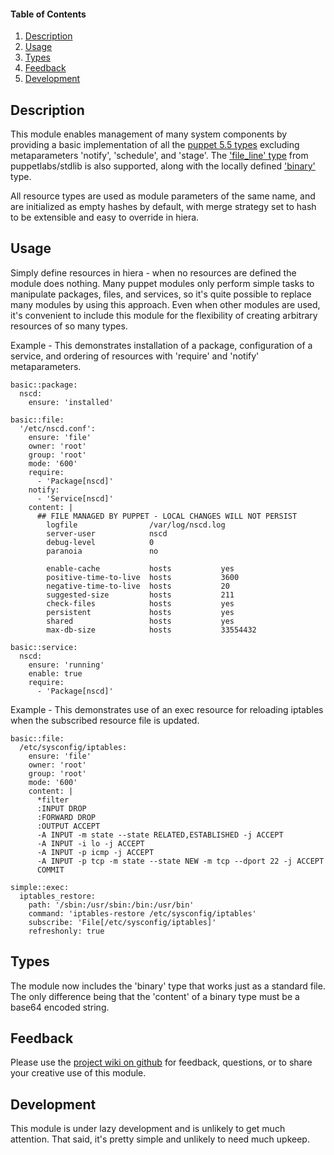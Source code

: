 #### Table of Contents

1. [Description](#description)
1. [Usage](#usage)
1. [Types](#types)
1. [Feedback](#feedback)
1. [Development](#development)

## Description

This module enables management of many system components by providing a basic implementation of all the [puppet 5.5 types](https://puppet.com/docs/puppet/5.5/type.html) excluding metaparameters 'notify', 'schedule', and 'stage'.  The ['file_line' type](https://forge.puppet.com/puppetlabs/stdlib/5.2.0/types#file_line) from puppetlabs/stdlib is also supported, along with the locally defined ['binary'](#types) type.

All resource types are used as module parameters of the same name, and are initialized as empty hashes by default, with merge strategy set to hash to be extensible and easy to override in hiera.

## Usage

Simply define resources in hiera - when no resources are defined the module does nothing.  Many puppet modules only perform simple tasks to manipulate packages, files, and services, so it's quite possible to replace many modules by using this approach.  Even when other modules are used, it's convenient to include this module for the flexibility of creating arbitrary resources of so many types.

Example - This demonstrates installation of a package, configuration of a service, and ordering of resources with 'require' and 'notify' metaparameters.
```
basic::package:
  nscd:
    ensure: 'installed'

basic::file:
  '/etc/nscd.conf':
    ensure: 'file'
    owner: 'root'
    group: 'root'
    mode: '600'
    require:
      - 'Package[nscd]'
    notify:
      - 'Service[nscd]'
    content: |
      ## FILE MANAGED BY PUPPET - LOCAL CHANGES WILL NOT PERSIST
        logfile                /var/log/nscd.log
        server-user            nscd
        debug-level            0
        paranoia               no
      
        enable-cache           hosts           yes
        positive-time-to-live  hosts           3600
        negative-time-to-live  hosts           20
        suggested-size         hosts           211
        check-files            hosts           yes
        persistent             hosts           yes
        shared                 hosts           yes
        max-db-size            hosts           33554432

basic::service:
  nscd:
    ensure: 'running'
    enable: true
    require:
      - 'Package[nscd]'
```
Example - This demonstrates use of an exec resource for reloading iptables when the subscribed resource file is updated.
```
basic::file:
  /etc/sysconfig/iptables:
    ensure: 'file'
    owner: 'root'
    group: 'root'
    mode: '600'
    content: |
      *filter
      :INPUT DROP
      :FORWARD DROP
      :OUTPUT ACCEPT
      -A INPUT -m state --state RELATED,ESTABLISHED -j ACCEPT
      -A INPUT -i lo -j ACCEPT
      -A INPUT -p icmp -j ACCEPT
      -A INPUT -p tcp -m state --state NEW -m tcp --dport 22 -j ACCEPT
      COMMIT

simple::exec:
  iptables_restore:
    path: '/sbin:/usr/sbin:/bin:/usr/bin'
    command: 'iptables-restore /etc/sysconfig/iptables'
    subscribe: 'File[/etc/sysconfig/iptables]'
    refreshonly: true
```
## Types

The module now includes the 'binary' type that works just as a standard file.
The only difference being that the 'content' of a binary type must be a base64
encoded string.

## Feedback

Please use the [project wiki on github](https://github.com/southalc/basic/wiki) for feedback, questions, or to share your creative use of this module.

## Development

This module is under lazy development and is unlikely to get much attention.
That said, it's pretty simple and unlikely to need much upkeep.

